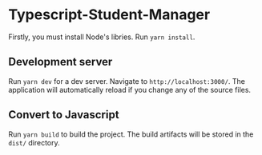 # Typescript-Student-Manager

Firstly, you must install Node's libries. Run `yarn install`.

## Development server

Run `yarn dev` for a dev server. Navigate to `http://localhost:3000/`. The application will automatically reload if you change any of the source files.

## Convert to Javascript

Run `yarn build` to build the project. The build artifacts will be stored in the `dist/` directory.


